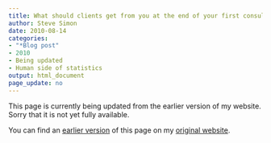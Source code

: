 ```yaml
---
title: What should clients get from you at the end of your first consulting session
author: Steve Simon
date: 2010-08-14
categories:
- "*Blog post"
- 2010
- Being updated
- Human side of statistics
output: html_document
page_update: no
---
```


This page is currently being updated from the earlier version of my website. Sorry that it is not yet fully available.

<!---More--->

You can find an [earlier version][sim1] of this page on my [original website][sim2].

[sim1]: http://www.pmean.com/10/FirstSession.html
[sim2]: http://www.pmean.com/original_site.html
